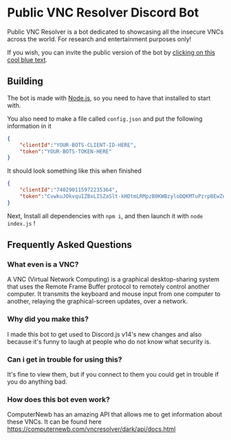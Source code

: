 # Public VNC Resolver Discord Bot

Public VNC Resolver is a bot dedicated to showcasing all the insecure VNCs across the world. For research and entertainment purposes only!

If you wish, you can invite the public version of the bot by [clicking on this cool blue text](https://discord.com/api/oauth2/authorize?client_id=740290115972235364&permissions=18432&scope=applications.commands%20bot).

## Building

The bot is made with [Node.js](https://nodejs.org/en/), so you need to have that installed to start with.

You also need to make a file called `config.json` and put the following information in it
```json
{
    "clientId":"YOUR-BOTS-CLIENT-ID-HERE",
    "token":"YOUR-BOTS-TOKEN-HERE"
}
```

It should look something like this when finished
```json
{
    "clientId":"740290115972235364",
    "token":"CvwkuJOkvquIZBxLISZaSlt-kHDtmLRMpzB0KWBzyloDQKMTuPzrpBEwZejB1UWO1sYt"
}
```

Next, Install all dependencies with `npm i`, and then launch it with `node index.js` !

## Frequently Asked Questions

### **What even is a VNC?**

A VNC (Virtual Network Computing) is a graphical desktop-sharing system that uses the Remote Frame Buffer protocol to remotely control another computer. It transmits the keyboard and mouse input from one computer to another, relaying the graphical-screen updates, over a network.

### **Why did you make this?**

I made this bot to get used to Discord.js v14's new changes and also because it's funny to laugh at people who do not know what security is. 

### **Can i get in trouble for using this?**

It's fine to view them, but if you connect to them you could get in trouble if you do anything bad.

### **How does this bot even work?**

ComputerNewb has an amazing API that allows me to get information about these VNCs. It can be found here https://computernewb.com/vncresolver/dark/api/docs.html